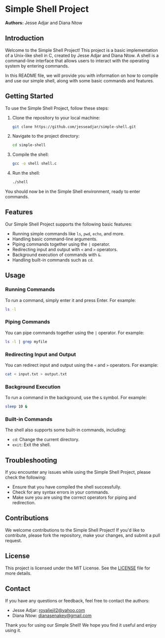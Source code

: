 # Simple Shell Project

**Authors:** Jesse Adjar and Diana Ntow

## Introduction

Welcome to the Simple Shell Project! This project is a basic implementation of a Unix-like shell in C, created by Jesse Adjar and Diana Ntow. A shell is a command-line interface that allows users to interact with the operating system by entering commands.

In this README file, we will provide you with information on how to compile and use our simple shell, along with some basic commands and features.

## Getting Started

To use the Simple Shell Project, follow these steps:

1. Clone the repository to your local machine:

   ```bash
   git clone https://github.com/jesseadjar/simple-shell.git
   ```

2. Navigate to the project directory:

   ```bash
   cd simple-shell
   ```

3. Compile the shell:

   ```bash
   gcc -o shell shell.c
   ```

4. Run the shell:

   ```bash
   ./shell
   ```

You should now be in the Simple Shell environment, ready to enter commands.

## Features

Our Simple Shell Project supports the following basic features:

- Running simple commands like `ls`, `pwd`, `echo`, and more.
- Handling basic command-line arguments.
- Piping commands together using the `|` operator.
- Redirecting input and output with `<` and `>` operators.
- Background execution of commands with `&`.
- Handling built-in commands such as `cd`.

## Usage

### Running Commands

To run a command, simply enter it and press Enter. For example:

```bash
ls -l
```

### Piping Commands

You can pipe commands together using the `|` operator. For example:

```bash
ls -l | grep myfile
```

### Redirecting Input and Output

You can redirect input and output using the `<` and `>` operators. For example:

```bash
cat < input.txt > output.txt
```

### Background Execution

To run a command in the background, use the `&` symbol. For example:

```bash
sleep 10 &
```

### Built-in Commands

The shell also supports some built-in commands, including:

- `cd`: Change the current directory.
- `exit`: Exit the shell.

## Troubleshooting

If you encounter any issues while using the Simple Shell Project, please check the following:

- Ensure that you have compiled the shell successfully.
- Check for any syntax errors in your commands.
- Make sure you are using the correct operators for piping and redirection.

## Contributions

We welcome contributions to the Simple Shell Project! If you'd like to contribute, please fork the repository, make your changes, and submit a pull request.

## License

This project is licensed under the MIT License. See the [LICENSE](LICENSE) file for more details.

## Contact

If you have any questions or feedback, feel free to contact the authors:

- Jesse Adjar: royaljejil2@yahoo.com
- Diana Ntow: dianasenakey@gmail.com

Thank you for using our Simple Shell! We hope you find it useful and enjoy using it.
